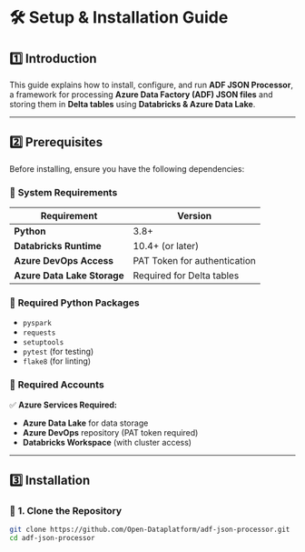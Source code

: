 # 🛠 **Setup & Installation Guide**

## 1️⃣ Introduction

This guide explains how to install, configure, and run **ADF JSON Processor**, a framework for processing **Azure Data Factory (ADF) JSON files** and storing them in **Delta tables** using **Databricks & Azure Data Lake**.

---

## 2️⃣ Prerequisites

Before installing, ensure you have the following dependencies:

### 🔹 **System Requirements**
| Requirement              | Version  |
|--------------------------|----------|
| **Python**               | 3.8+     |
| **Databricks Runtime**   | 10.4+ (or later) |
| **Azure DevOps Access**  | PAT Token for authentication |
| **Azure Data Lake Storage** | Required for Delta tables |

### 🔹 **Required Python Packages**
- `pyspark`
- `requests`
- `setuptools`
- `pytest` (for testing)
- `flake8` (for linting)

### 🔹 **Required Accounts**
✅ **Azure Services Required:**
- **Azure Data Lake** for data storage
- **Azure DevOps** repository (PAT token required)
- **Databricks Workspace** (with cluster access)

---

## 3️⃣ Installation

### 🔹 **1. Clone the Repository**
```bash
git clone https://github.com/Open-Dataplatform/adf-json-processor.git
cd adf-json-processor